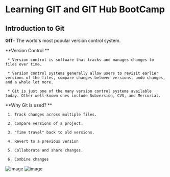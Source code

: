 # Learning GIT and GIT Hub BootCamp

## Introduction to Git

   **GIT**- The world's most popular version control system.

   **Version Control **

     * Version control is software that tracks and manages changes to files over time.

     * Version control systems generally allow users to revisit earlier versions of the files, compare changes between versions, undo changes, and a whole lot more.

     * Git is just one of the many version control systems available today. Other well-known ones include Subversion, CVS, and Mercurial.
     
   **Why Git is used? **

     1. Track changes across multiple files.

     2. Compare versions of a project.

     3. "Time travel" back to old versions.

     4. Revert to a previous version

     5. Collaborate and share changes.

     6. Combine changes
     
![image](https://user-images.githubusercontent.com/40575416/197381712-3b27bd34-861e-4ad7-8497-1a51d4de2c70.png)
![image](https://user-images.githubusercontent.com/40575416/197381727-c7d4f7f8-eb76-4e45-9cd2-ed066fac20da.png)
